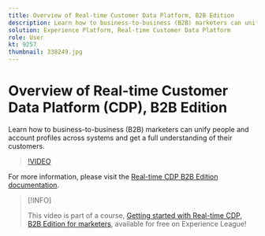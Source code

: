 ```yaml
---
title: Overview of Real-time Customer Data Platform, B2B Edition
description: Learn how to business-to-business (B2B) marketers can unify people and account profiles across systems and get a full understanding of their customers.
solution: Experience Platform, Real-time Customer Data Platform
role: User
kt: 9257
thumbnail: 338249.jpg
---
```

# Overview of Real-time Customer Data Platform (CDP), B2B Edition

Learn how to business-to-business (B2B) marketers can unify people and account profiles across systems and get a full understanding of their customers.

>[!VIDEO](https://video.tv.adobe.com/v/338249?quality=12&learn=on)

For  more information, please visit the [Real-time CDP B2B Edition documentation](https://experienceleague.adobe.com/docs/experience-platform/rtcdp/b2b-overview.html).

>[!INFO]
>
> This video is part of a course, [Getting started with Real-time CDP, B2B Edition for marketers](https://experienceleague.adobe.com/?recommended=ExperiencePlatform-U-1-2021.rtcdp.b2b), available for free on Experience League!